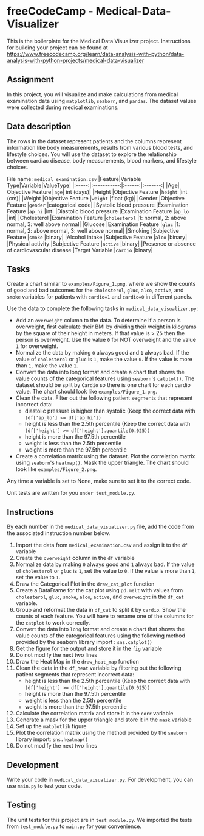 # freeCodeCamp - Medical-Data-Visualizer

This is the boilerplate for the Medical Data Visualizer project. Instructions for building your project can be found at https://www.freecodecamp.org/learn/data-analysis-with-python/data-analysis-with-python-projects/medical-data-visualizer

## Assignment
In this project, you will visualize and make calculations from medical examination data using ``matplotlib``, ``seaborn``, and ``pandas``. The dataset values were collected during medical examinations.

## Data description

The rows in the dataset represent patients and the columns represent information like body measurements, results from various blood tests, and lifestyle choices. You will use the dataset to explore the relationship between cardiac disease, body measurements, blood markers, and lifestyle choices.

File name: ``medical_examination.csv``
|Feature|Variable Type|Variable|ValueType|
|:-----:|:-----------:|:------:|:-------:|
|Age| 	Objective Feature| 	``age``| 	int (days)|
|Height 	|Objective Feature 	|``height`` 	|int (cm)|
|Weight 	|Objective Feature 	|``weight`` 	|float (kg)|
|Gender 	|Objective Feature  |``gender`` 	|categorical code|
|Systolic blood pressure 	|Examination Feature 	|``ap_hi`` 	|int|
|Diastolic blood pressure 	|Examination Feature 	|``ap_lo``	|int|
|Cholesterol 	|Examination Feature 	|``cholesterol`` 	|1: normal, 2: above normal, 3: well above normal|
|Glucose 	|Examination Feature 	|``gluc`` 	|1: normal, 2: above normal, 3: well above normal|
|Smoking 	|Subjective Feature 	|``smoke`` 	|binary|
|Alcohol intake 	|Subjective Feature 	|``alco`` 	|binary|
|Physical activity 	|Subjective Feature 	|``active`` 	|binary|
|Presence or absence of cardiovascular disease 	|Target Variable 	|``cardio`` 	|binary|

## Tasks

Create a chart similar to ``examples/Figure_1.png``, where we show the counts of good and bad outcomes for the ``cholesterol``, ``gluc``, ``alco``, ``active``, and ``smoke`` variables for patients with ``cardio=1`` and ``cardio=0`` in different panels.

Use the data to complete the following tasks in ``medical_data_visualizer.py``:

- Add an ``overweight`` column to the data. To determine if a person is overweight, first calculate their BMI by dividing their weight in kilograms by the square of their height in meters. If that value is > 25 then the person is overweight. Use the value ``0`` for NOT overweight and the value ``1`` for overweight.
- Normalize the data by making ``0`` always good and ``1`` always bad. If the value of ``cholesterol`` or ``gluc`` is ``1``, make the value ``0``. If the value is more than ``1``, make the value ``1``.
- Convert the data into long format and create a chart that shows the value counts of the categorical features using ``seaborn``'s ``catplot()``. The dataset should be split by ``Cardio`` so there is one chart for each cardio value. The chart should look like ``examples/Figure_1.png``.
- Clean the data. Filter out the following patient segments that represent incorrect data:
  - diastolic pressure is higher than systolic (Keep the correct data with ``(df['ap_lo'] <= df['ap_hi'])``
  - height is less than the 2.5th percentile (Keep the correct data with ``(df['height'] >= df['height'].quantile(0.025))``
  - height is more than the 97.5th percentile
  - weight is less than the 2.5th percentile
  - weight is more than the 97.5th percentile
- Create a correlation matrix using the dataset. Plot the correlation matrix using ``seaborn``'s ``heatmap()``. Mask the upper triangle. The chart should look like ``examples/Figure_2.png``.

Any time a variable is set to None, make sure to set it to the correct code.

Unit tests are written for you ``under test_module.py``.

## Instructions

By each number in the ``medical_data_visualizer.py`` file, add the code from the associated instruction number below.

1. Import the data from ``medical_examination.csv`` and assign it to the ``df`` variable
2. Create the ``overweight`` column in the ``df`` variable
3. Normalize data by making ``0`` always good and ``1`` always bad. If the value of ``cholesterol`` or ``gluc`` is ``1``, set the value to ``0``. If the value is more than ``1``, set the value to ``1``.
4. Draw the Categorical Plot in the ``draw_cat_plot`` function
5. Create a DataFrame for the cat plot using ``pd.melt`` with values from ``cholesterol``, ``gluc``, ``smoke``, ``alco``, ``active``, and ``overweight`` in the ``df_cat`` variable.
6. Group and reformat the data in ``df_cat`` to split it by ``cardio``. Show the counts of each feature. You will have to rename one of the columns for the ``catplot`` to work correctly.
7. Convert the data into ``long`` format and create a chart that shows the value counts of the categorical features using the following method provided by the seaborn library import : ``sns.catplot()``
8. Get the figure for the output and store it in the ``fig`` variable
9. Do not modify the next two lines
10. Draw the Heat Map in the ``draw_heat_map`` function
11. Clean the data in the ``df_heat`` variable by filtering out the following patient segments that represent incorrect data:
    - height is less than the 2.5th percentile (Keep the correct data with ``(df['height'] >= df['height'].quantile(0.025))``
    - height is more than the 97.5th percentile
    - weight is less than the 2.5th percentile
    - weight is more than the 97.5th percentile
12. Calculate the correlation matrix and store it in the ``corr`` variable
13. Generate a mask for the upper triangle and store it in the ``mask`` variable
14. Set up the ``matplotlib`` figure
15. Plot the correlation matrix using the method provided by the ``seaborn`` library import: ``sns.heatmap()``
16. Do not modify the next two lines

## Development

Write your code in ``medical_data_visualizer.py``. For development, you can use ``main.py`` to test your code.

## Testing

The unit tests for this project are in ``test_module.py``. We imported the tests from ``test_module.py`` to ``main.py`` for your convenience.
